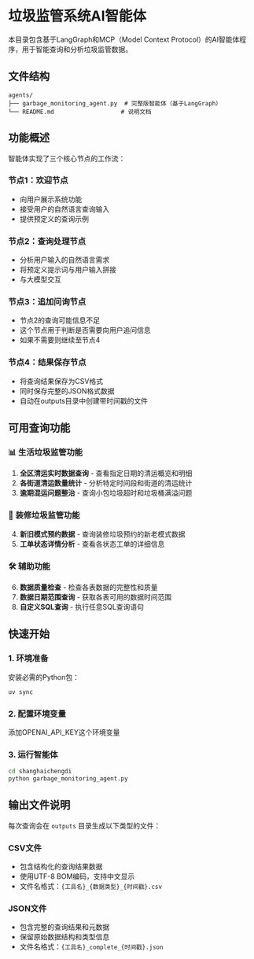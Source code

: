 # 垃圾监管系统AI智能体

本目录包含基于LangGraph和MCP（Model Context Protocol）的AI智能体程序，用于智能查询和分析垃圾监管数据。

## 文件结构

```
agents/
├── garbage_monitoring_agent.py  # 完整版智能体（基于LangGraph）
└── README.md                   # 说明文档
```

## 功能概述

智能体实现了三个核心节点的工作流：

### 节点1：欢迎节点
- 向用户展示系统功能
- 接受用户的自然语言查询输入
- 提供预定义的查询示例

### 节点2：查询处理节点  
- 分析用户输入的自然语言需求
- 将预定义提示词与用户输入拼接
- 与大模型交互

### 节点3：追加问询节点
- 节点2的查询可能信息不足
- 这个节点用于判断是否需要向用户追问信息
- 如果不需要则继续至节点4

### 节点4：结果保存节点
- 将查询结果保存为CSV格式
- 同时保存完整的JSON格式数据
- 自动在outputs目录中创建带时间戳的文件

## 可用查询功能

### 📊 生活垃圾监管功能
1. **全区清运实时数据查询** - 查看指定日期的清运概览和明细
2. **各街道清运数量统计** - 分析特定时间段和街道的清运统计
3. **逾期混运问题整治** - 查询小包垃圾超时和垃圾桶满溢问题

### 🔧 装修垃圾监管功能  
4. **新旧模式预约数据** - 查询装修垃圾预约的新老模式数据
5. **工单状态详情分析** - 查看各状态工单的详细信息

### 🛠️ 辅助功能
6. **数据质量检查** - 检查各表数据的完整性和质量
7. **数据日期范围查询** - 获取各表可用的数据时间范围  
8. **自定义SQL查询** - 执行任意SQL查询语句

## 快速开始

### 1. 环境准备

安装必需的Python包：
```bash
uv sync
```

### 2. 配置环境变量

添加OPENAI_API_KEY这个环境变量

### 3. 运行智能体

```bash
cd shanghaichengdi
python garbage_monitoring_agent.py
```

## 输出文件说明

每次查询会在 `outputs` 目录生成以下类型的文件：

### CSV文件
- 包含结构化的查询结果数据
- 使用UTF-8 BOM编码，支持中文显示
- 文件名格式：`{工具名}_{数据类型}_{时间戳}.csv`

### JSON文件  
- 包含完整的查询结果和元数据
- 保留原始数据结构和类型信息
- 文件名格式：`{工具名}_complete_{时间戳}.json`